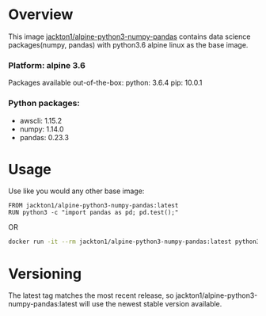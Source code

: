 # Overview 
This image [jackton1/alpine-python3-numpy-pandas](https://hub.docker.com/r/jackton1/alpine-python3-numpy-pandas/) contains data science packages(numpy, pandas) with python3.6 alpine linux as the base image.

### Platform: alpine 3.6
Packages available out-of-the-box:
python: 3.6.4
pip: 10.0.1

### Python packages:
- awscli: 1.15.2
- numpy: 1.14.0
- pandas: 0.23.3
# Usage

Use like you would any other base image:
```docker
FROM jackton1/alpine-python3-numpy-pandas:latest
RUN python3 -c "import pandas as pd; pd.test();"
```
OR

```bash
docker run -it --rm jackton1/alpine-python3-numpy-pandas:latest python3 -c "import pandas as pd; pd.test();"
```


# Versioning
The latest tag matches the most recent release, so jackton1/alpine-python3-numpy-pandas:latest will use the newest stable version available.

